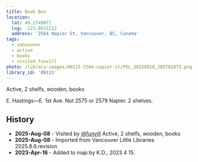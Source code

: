 ```yaml
---
title: Book Box
location:
  lat: 49.2749071
  lng: -123.0531212
  address: '2564 Napier St, Vancouver, BC, Canada'
tags:
  - vancouver
  - active
  - books
  - visited_funvill
photo: /library-images/00115-2564-napier-st/PXL_20250810_205701873.png
library_id: '00115'
---
```


Active, 2 shelfs, wooden, books

E. Hastings—E. 1st Ave. Not 2575 or 2579 Napier. 2 shelves.

## History

- **2025-Aug-08** - Visited by [@funvill](https://blog.abluestar.com) Active, 2 shelfs, wooden, books
- **2025-Aug-08** - Imported from Vancouver Little Libraries 2025.8.6.revision
- **2023-Apr-16** - Added to map by K.D., 2023 4 15.
